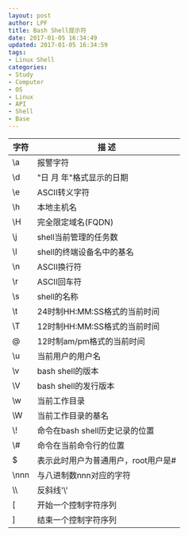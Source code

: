 ```yaml
---
layout: post
author: LPF
title: Bash Shell提示符
date: 2017-01-05 16:34:49
updated: 2017-01-05 16:34:59
tags:
- Linux Shell
categories:
- Study
- Computer
- OS
- Linux
- API
- Shell
- Base
---
```

| 字符 |                 描                     述                 |
|------|--------------------------------------|
| \a   | 报警字符                             |
| \d   | "日 月 年"格式显示的日期             |
| \e   | ASCII转义字符                        |
| \h   | 本地主机名                           |
| \H   | 完全限定域名(FQDN)                   |
| \j   | shell当前管理的任务数                |
| \l   | shell的终端设备名中的基名            |
| \n   | ASCII换行符                          |
| \r   | ASCII回车符                          |
| \s   | shell的名称                          |
| \t   | 24时制HH:MM:SS格式的当前时间         |
| \T   | 12时制HH:MM:SS格式的当前时间         |
| \@   | 12时制am/pm格式的当前时间            |
| \u   | 当前用户的用户名                     |
| \v   | bash shell的版本                     |
| \V   | bash shell的发行版本                 |
| \w   | 当前工作目录                         |
| \W   | 当前工作目录的基名                   |
| \\!  | 命令在bash shell历史记录的位置       |
| \\#  | 命令在当前命令行的位置               |
| \$   | 表示此时用户为普通用户，root用户是\# |
| \nnn | 与八进制数nnn对应的字符              |
| \\\\   | 反斜线'\\'                           |
| \[   | 开始一个控制字符序列                 |
| \]   | 结束一个控制字符序列                 |
